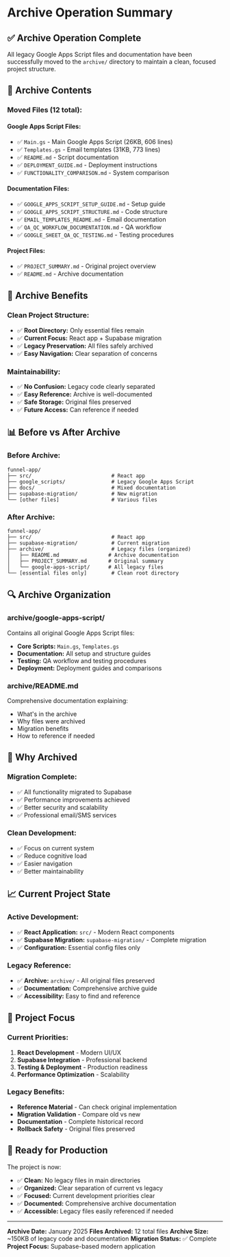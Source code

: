 # Archive Operation Summary

## ✅ **Archive Operation Complete**

All legacy Google Apps Script files and documentation have been successfully moved to the `archive/` directory to maintain a clean, focused project structure.

## 📁 **Archive Contents**

### **Moved Files (12 total):**

#### **Google Apps Script Files:**
- ✅ `Main.gs` - Main Google Apps Script (26KB, 606 lines)
- ✅ `Templates.gs` - Email templates (31KB, 773 lines)
- ✅ `README.md` - Script documentation
- ✅ `DEPLOYMENT_GUIDE.md` - Deployment instructions
- ✅ `FUNCTIONALITY_COMPARISON.md` - System comparison

#### **Documentation Files:**
- ✅ `GOOGLE_APPS_SCRIPT_SETUP_GUIDE.md` - Setup guide
- ✅ `GOOGLE_APPS_SCRIPT_STRUCTURE.md` - Code structure
- ✅ `EMAIL_TEMPLATES_README.md` - Email documentation
- ✅ `QA_QC_WORKFLOW_DOCUMENTATION.md` - QA workflow
- ✅ `GOOGLE_SHEET_QA_QC_TESTING.md` - Testing procedures

#### **Project Files:**
- ✅ `PROJECT_SUMMARY.md` - Original project overview
- ✅ `README.md` - Archive documentation

## 🎯 **Archive Benefits**

### **Clean Project Structure:**
- ✅ **Root Directory:** Only essential files remain
- ✅ **Current Focus:** React app + Supabase migration
- ✅ **Legacy Preservation:** All files safely archived
- ✅ **Easy Navigation:** Clear separation of concerns

### **Maintainability:**
- ✅ **No Confusion:** Legacy code clearly separated
- ✅ **Easy Reference:** Archive is well-documented
- ✅ **Safe Storage:** Original files preserved
- ✅ **Future Access:** Can reference if needed

## 📊 **Before vs After Archive**

### **Before Archive:**
```
funnel-app/
├── src/                          # React app
├── google_scripts/               # Legacy Google Apps Script
├── docs/                         # Mixed documentation
├── supabase-migration/           # New migration
└── [other files]                 # Various files
```

### **After Archive:**
```
funnel-app/
├── src/                          # React app
├── supabase-migration/           # Current migration
├── archive/                      # Legacy files (organized)
│   ├── README.md                # Archive documentation
│   ├── PROJECT_SUMMARY.md       # Original summary
│   └── google-apps-script/      # All legacy files
└── [essential files only]        # Clean root directory
```

## 🔍 **Archive Organization**

### **archive/google-apps-script/**
Contains all original Google Apps Script files:
- **Core Scripts:** `Main.gs`, `Templates.gs`
- **Documentation:** All setup and structure guides
- **Testing:** QA workflow and testing procedures
- **Deployment:** Deployment guides and comparisons

### **archive/README.md**
Comprehensive documentation explaining:
- What's in the archive
- Why files were archived
- Migration benefits
- How to reference if needed

## 🚫 **Why Archived**

### **Migration Complete:**
- ✅ All functionality migrated to Supabase
- ✅ Performance improvements achieved
- ✅ Better security and scalability
- ✅ Professional email/SMS services

### **Clean Development:**
- ✅ Focus on current system
- ✅ Reduce cognitive load
- ✅ Easier navigation
- ✅ Better maintainability

## 📈 **Current Project State**

### **Active Development:**
- ✅ **React Application:** `src/` - Modern React components
- ✅ **Supabase Migration:** `supabase-migration/` - Complete migration
- ✅ **Configuration:** Essential config files only

### **Legacy Reference:**
- ✅ **Archive:** `archive/` - All original files preserved
- ✅ **Documentation:** Comprehensive archive guide
- ✅ **Accessibility:** Easy to find and reference

## 🎯 **Project Focus**

### **Current Priorities:**
1. **React Development** - Modern UI/UX
2. **Supabase Integration** - Professional backend
3. **Testing & Deployment** - Production readiness
4. **Performance Optimization** - Scalability

### **Legacy Benefits:**
- **Reference Material** - Can check original implementation
- **Migration Validation** - Compare old vs new
- **Documentation** - Complete historical record
- **Rollback Safety** - Original files preserved

## 🚀 **Ready for Production**

The project is now:
- ✅ **Clean:** No legacy files in main directories
- ✅ **Organized:** Clear separation of current vs legacy
- ✅ **Focused:** Current development priorities clear
- ✅ **Documented:** Comprehensive archive documentation
- ✅ **Accessible:** Legacy files easily referenced if needed

---

**Archive Date:** January 2025
**Files Archived:** 12 total files
**Archive Size:** ~150KB of legacy code and documentation
**Migration Status:** ✅ Complete
**Project Focus:** Supabase-based modern application 